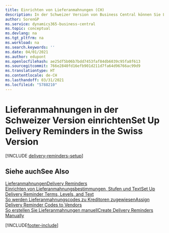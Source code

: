 ```yaml
---
title: Einrichten von Lieferanmahnungen (CH)
description: In der Schweizer Version von Business Central können Sie Lieferanmahnungen nutzen, um Verkäufer über verspätete Lieferungen zu mahnen.
author: SorenGP
ms.service: dynamics365-business-central
ms.topic: conceptual
ms.devlang: na
ms.tgt_pltfrm: na
ms.workload: na
ms.search.keywords: ''
ms.date: 04/01/2021
ms.author: edupont
ms.openlocfilehash: ae25df5b06b7bdd7453faf84db6039c95fa8f613
ms.sourcegitcommit: 766e2840fd16efb901d211d7fa64d96766ac99d9
ms.translationtype: HT
ms.contentlocale: de-CH
ms.lasthandoff: 03/31/2021
ms.locfileid: "5788210"
---
```

# <a name="set-up-delivery-reminders-in-the-swiss-version"></a><span data-ttu-id="4e97f-103">Lieferanmahnungen in der Schweizer Version einrichten</span><span class="sxs-lookup"><span data-stu-id="4e97f-103">Set Up Delivery Reminders in the Swiss Version</span></span>

[!INCLUDE [delivery-reminders-setup](../includes/ATCHDE/delivery-reminders-setup.md)]

## <a name="see-also"></a><span data-ttu-id="4e97f-104">Siehe auch</span><span class="sxs-lookup"><span data-stu-id="4e97f-104">See Also</span></span>

[<span data-ttu-id="4e97f-105">Lieferanmahnungen</span><span class="sxs-lookup"><span data-stu-id="4e97f-105">Delivery Reminders</span></span>](delivery-reminders.md)  
[<span data-ttu-id="4e97f-106">Einrichten von Lieferanmahnungsbestimmungen, Stufen und Text</span><span class="sxs-lookup"><span data-stu-id="4e97f-106">Set Up Delivery Reminder Terms, Levels, and Text</span></span>](how-to-set-up-delivery-reminder-terms-levels-and-text.md)  
[<span data-ttu-id="4e97f-107">So werden Lieferanmahnungscodes zu Kreditoren zugewiesen</span><span class="sxs-lookup"><span data-stu-id="4e97f-107">Assign Delivery Reminder Codes to Vendors</span></span>](how-to-assign-delivery-reminder-codes-to-vendors.md)  
[<span data-ttu-id="4e97f-108">So erstellen Sie Lieferanmahnungen manuell</span><span class="sxs-lookup"><span data-stu-id="4e97f-108">Create Delivery Reminders Manually</span></span>](how-to-create-delivery-reminders-manually.md)


[!INCLUDE[footer-include](../../includes/footer-banner.md)]